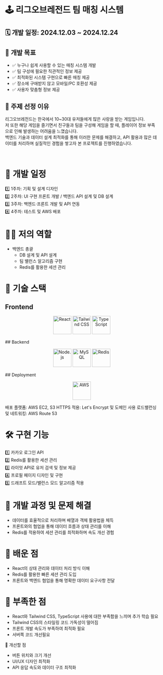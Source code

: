 # 🕹️ 리그오브레전드 팀 매칭 시스템
## 🗓️ 개발 일정: 2024.12.03 ~ 2024.12.24
## 🎯 개발 목표
+ ✅ 누구나 쉽게 사용할 수 있는 매칭 시스템 개발<br>
+ ✅ 팀 구성에 필요한 직관적인 정보 제공<br>
+ ✅ 최적화된 시스템 구현으로 빠른 매칭 제공<br>
+ ✅ 장소에 구애받지 않고 모바일/PC 호환성 제공<br>
+ ✅ 사용자 맞춤형 정보 제공<br>
## 🧐 주제 선정 이유
<p>리그오브레전드는 한국에서 10~30대 유저들에게 많은 사랑을 받는 게임입니다.<br>
저 또한 해당 게임을 즐기면서 친구들과 팀을 구성해 게임을 할 때, 플레이어 정보 부족으로 인해 발생하는 어려움을 느꼈습니다.<br>
백엔드 기술과 데이터 설계 최적화를 통해 이러한 문제를 해결하고, API 활용과 많은 데이터를 처리하며 실질적인 경험을 쌓고자 본 프로젝트를 진행하였습니다.</p><br>


# 📆 개발 일정
1️⃣ 1주차: 기획 및 설계 디자인<br>
2️⃣ 2주차: UI 구현 프론트 개발 / 백엔드 API 설계 및 DB 설계<br>
3️⃣ 3주차: 백엔드·프론트 개발 및 API 연동<br>
4️⃣ 4주차: 테스트 및 AWS 배포<br>


# 🧑‍💻 저의 역할
+ 백엔드 총괄
  * DB 설계 및 API 설계
  * 팀 밸런스 알고리즘 구현
  * Redis를 활용한 세션 관리
 
    
# 🚀 기술 스택
## Frontend
<p align="center"> <img src="https://cdn.jsdelivr.net/gh/devicons/devicon/icons/react/react-original-wordmark.svg" alt="React" width="60" height="60"/> <img src="https://tailwindcss.com/_next/static/media/brand-dark.8c3bc6dc1e34a4f7b85f9f8a6a5bf9cb.svg" alt="Tailwind CSS" width="60" height="60"/> <img src="https://cdn.jsdelivr.net/gh/devicons/devicon/icons/typescript/typescript-original.svg" alt="TypeScript" width="60" height="60"/> </p>
## Backend
<p align="center"> <img src="https://cdn.jsdelivr.net/gh/devicons/devicon/icons/nodejs/nodejs-original.svg" alt="Node.js" width="60" height="60"/> <img src="https://cdn.jsdelivr.net/gh/devicons/devicon/icons/mysql/mysql-original-wordmark.svg" alt="MySQL" width="60" height="60"/> <img src="https://cdn.jsdelivr.net/gh/devicons/devicon/icons/redis/redis-original.svg" alt="Redis" width="60" height="60"/> </p>
## Deployment
<p align="center"> <img src="https://cdn.jsdelivr.net/gh/devicons/devicon/icons/amazonwebservices/amazonwebservices-original.svg" alt="AWS" width="60" height="60"/> </p>
배포 플랫폼: AWS EC2, S3
HTTPS 적용: Let's Encrypt 및 도메인 사용
로드밸런싱 및 네트워킹: AWS Route 53


# 🛠️ 구현 기능
1️⃣ 카카오 로그인 API<br>
2️⃣ Redis를 활용한 세션 관리<br>
3️⃣ 라이엇 API로 유저 검색 및 정보 제공<br>
4️⃣ 프로필 페이지 디자인 및 구현<br>
5️⃣ 드래프트 모드/밸런스 모드 알고리즘 적용<br>


# 📖 개발 과정 및 문제 해결
+ 데이터를 효율적으로 처리하며 배열과 객체 활용법을 체득
+ 프론트와의 협업을 통해 데이터 흐름과 상태 관리를 이해
+ Redis를 적용하여 세션 관리를 최적화하며 속도 개선 경험

  
# 🌟 배운 점
+ React의 상태 관리와 데이터 처리 방식 이해
+ Redis를 활용한 빠른 세션 관리 도입
+ 프론트와 백엔드 협업을 통해 명확한 데이터 요구사항 전달


# 🛑 부족한 점
+ React와 Tailwind CSS, TypeScript 사용에 대한 부족함을 느끼며 추가 학습 필요
+ Tailwind CSS의 스타일링 코드 가독성이 떨어짐
+ 프론트 개발 속도가 부족하여 최적화 필요
+ 서버쪽 코드 개선필요

  
🔄 개선할 점
+ 버튼 위치와 크기 개선
+ UI/UX 디자인 최적화
+ API 응답 속도와 데이터 구조 최적화


